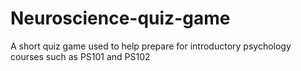 # Neuroscience-quiz-game
A short quiz game used to help prepare for introductory psychology courses such as PS101 and PS102
